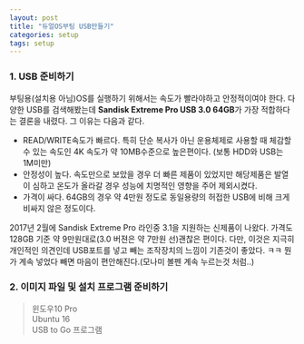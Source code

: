 ```yaml
---
layout: post
title: "듀얼OS부팅 USB만들기"
categories: setup
tags: setup
---
```


### 1. USB 준비하기
부팅용(설치용 아님)OS를 실행하기 위해서는 속도가 빨라야하고 안정적이여야 한다.
다양한 USB를 검색해봤는데 **Sandisk Extreme Pro USB 3.0 64GB**가 가장 적합하다는 결론을 내렸다.
그 이유는 다음과 같다.
- READ/WRITE속도가 빠르다. 특히 단순 복사가 아닌 운용체제로 사용할 때 체감할 수 있는 속도인 4K 속도가 약 10MB수준으로 높은편이다. (보통 HDD와 USB는 1M미만)
- 안정성이 높다. 속도만으로 보았을 경우 더 빠른 제품이 있었지만 해당제품은 발열이 심하고 온도가 올라갈 경우 성능에 치명적인 영향을 주어 제외시켰다.
- 가격이 싸다. 64GB의 경우 약 4만원 정도로 동일용량의 허접한 USB에 비해 크게 비싸지 않은 정도이다.

2017년 2월에 Sandisk Extreme Pro 라인중 3.1을 지원하는 신제품이 나왔다. 가격도 128GB 기준 약 9만원대로(3.0 버젼은 약 7만원 선)괜찮은 편이다. 다만, 이것은 지극히 개인적인 의견인데 USB포트를 넣고 빼는 조작장치의 느낌이 기존것이 좋았다. ㅋㅋ 뭔가 계속 넣었다 빼면 마음이 편안해진다.(모나미 볼펜 계속 누르는것 처럼..)

### 2. 이미지 파일 및 설치 프로그램 준비하기
> 윈도우10 Pro <br />
Ubuntu 16 <br />
USB to Go 프로그램
